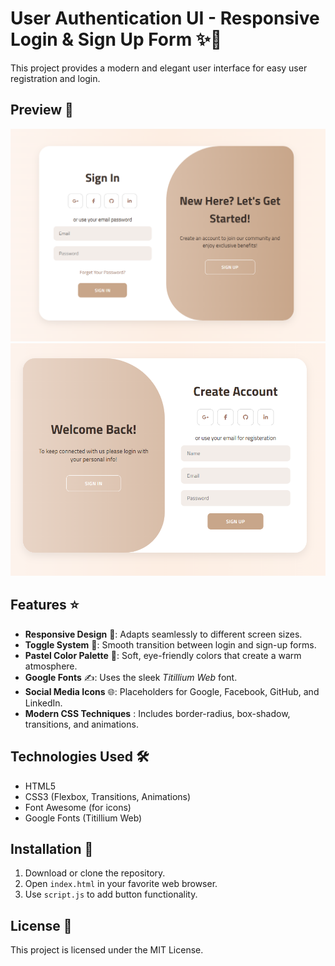 # User Authentication UI - Responsive Login & Sign Up Form ✨🔐

This project provides a modern and elegant user interface for easy user registration and login.

## Preview 📸 
![Screenshot 1](./README/signIn_page.png)  
![Screenshot 2](./README/signUp_page.png)

## Features ⭐

- **Responsive Design** 📱: Adapts seamlessly to different screen sizes.  
- **Toggle System** 🔄: Smooth transition between login and sign-up forms.  
- **Pastel Color Palette** 🎨: Soft, eye-friendly colors that create a warm atmosphere.  
- **Google Fonts** ✍️: Uses the sleek *Titillium Web* font.  
- **Social Media Icons** 🌐: Placeholders for Google, Facebook, GitHub, and LinkedIn.  
- **Modern CSS Techniques** : Includes border-radius, box-shadow, transitions, and animations.

## Technologies Used 🛠️

- HTML5  
- CSS3 (Flexbox, Transitions, Animations)  
- Font Awesome (for icons)  
- Google Fonts (Titillium Web)  

## Installation 🚀

1. Download or clone the repository.  
2. Open `index.html` in your favorite web browser.  
3. Use `script.js` to add button functionality.

## License 📄

This project is licensed under the MIT License.
